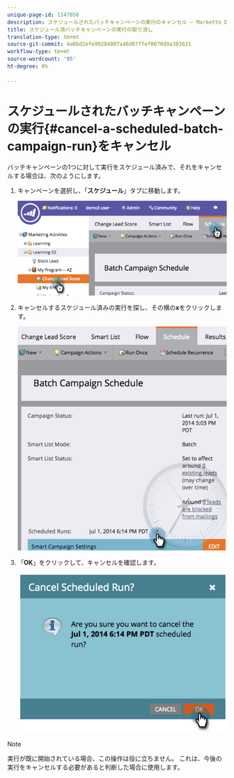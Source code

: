 ```yaml
---
unique-page-id: 1147058
description: スケジュールされたバッチキャンペーンの実行のキャンセル — Marketto Docs — 製品ドキュメント
title: スケジュール済バッチキャンペーンの実行の取り消し
translation-type: tm+mt
source-git-commit: 4a0bd2efe99284807a46d07ffef0070d9a303631
workflow-type: tm+mt
source-wordcount: '95'
ht-degree: 0%

---
```



# スケジュールされたバッチキャンペーンの実行{#cancel-a-scheduled-batch-campaign-run}をキャンセル

バッチキャンペーンの1つに対して実行をスケジュール済みで、それをキャンセルする場合は、次のようにします。

1. キャンペーンを選択し、「**スケジュール**」タブに移動します。

   ![](assets/image2014-9-22-16-3a43-3a10.png)

1. キャンセルするスケジュール済みの実行を探し、その横の&#x200B;**x**&#x200B;をクリックします。

   ![](assets/image2014-9-22-16-3a43-3a15.png)

1. 「**OK**」をクリックして、キャンセルを確認します。

   ![](assets/image2014-9-22-16-3a43-3a24.png)

>[!NOTE]
>
>実行が既に開始されている場合、この操作は役に立ちません。 これは、今後の実行をキャンセルする必要があると判断した場合に使用します。
